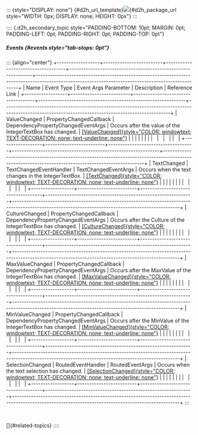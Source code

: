 ::: {style="DISPLAY: none"}
[](ms-xhelp:///?Id=d2h_url_template){#d2h_url_template}![](!package_url!){#d2h_package_url style="WIDTH: 0px; DISPLAY: none; HEIGHT: 0px"}
:::

:::: {.d2h_secondary_topic style="PADDING-BOTTOM: 10pt; MARGIN: 0pt; PADDING-LEFT: 0pt; PADDING-RIGHT: 0pt; PADDING-TOP: 0pt"}
##### Events {#events style="tab-stops: 0pt"}

::: {align="center"}
+------------------+-------------------------+------------------------------------+--------------------------------------------------------------+----------------------------------------------------------------------------------------------------------------------------------------------------+
| Name             | Event Type              | Event Args Parameter               | Description                                                  | Reference Link                                                                                                                                     |
+------------------+-------------------------+------------------------------------+--------------------------------------------------------------+----------------------------------------------------------------------------------------------------------------------------------------------------+
| ValueChanged     | PropertyChangedCallback | DependencyPropertyChangedEventArgs | Occurs after the value of the IntegerTextBox has changed.    | [[ValueChanged]{style="COLOR: windowtext; TEXT-DECORATION: none; text-underline: none"}](ms-xhelp:///?Id=dd23823a-72d5-4c40-b5b3-ce50d8d13d2b)     |
|                  |                         |                                    |                                                              |                                                                                                                                                    |
|                  |                         |                                    |                                                              |                                                                                                                                                    |
+------------------+-------------------------+------------------------------------+--------------------------------------------------------------+----------------------------------------------------------------------------------------------------------------------------------------------------+
| TextChanged      | TextChangedEventHandler | TextChangedEventArgs               | Occurs when the text changes in the IntegerTextBox.          | [[TextChanged]{style="COLOR: windowtext; TEXT-DECORATION: none; text-underline: none"}](ms-xhelp:///?Id=fc9a4c96-116d-4f2f-9be1-3460f460e880)      |
|                  |                         |                                    |                                                              |                                                                                                                                                    |
|                  |                         |                                    |                                                              |                                                                                                                                                    |
+------------------+-------------------------+------------------------------------+--------------------------------------------------------------+----------------------------------------------------------------------------------------------------------------------------------------------------+
| CultureChanged   | PropertyChangedCallback | DependencyPropertyChangedEventArgs | Occurs after the Culture of the IntegerTextBox has changed.  | [[CultureChanged]{style="COLOR: windowtext; TEXT-DECORATION: none; text-underline: none"}](ms-xhelp:///?Id=893f087e-7eba-4510-8769-eac9e98c5d26)   |
|                  |                         |                                    |                                                              |                                                                                                                                                    |
|                  |                         |                                    |                                                              |                                                                                                                                                    |
+------------------+-------------------------+------------------------------------+--------------------------------------------------------------+----------------------------------------------------------------------------------------------------------------------------------------------------+
| MaxValueChanged  | PropertyChangedCallback | DependencyPropertyChangedEventArgs | Occurs after the MaxValue of the IntegerTextBox has changed. | [[MaxValueChanged]{style="COLOR: windowtext; TEXT-DECORATION: none; text-underline: none"}](ms-xhelp:///?Id=a70f68bc-c53e-4e02-92fc-81ea6b4aa21c)  |
|                  |                         |                                    |                                                              |                                                                                                                                                    |
|                  |                         |                                    |                                                              |                                                                                                                                                    |
+------------------+-------------------------+------------------------------------+--------------------------------------------------------------+----------------------------------------------------------------------------------------------------------------------------------------------------+
| MinValueChanged  | PropertyChangedCallback | DependencyPropertyChangedEventArgs | Occurs after the MinValue of the IntegerTextBox has changed. | [[MinValueChanged]{style="COLOR: windowtext; TEXT-DECORATION: none; text-underline: none"}](ms-xhelp:///?Id=efcd7eec-74f0-4f92-964e-1610d3c69dfd)  |
|                  |                         |                                    |                                                              |                                                                                                                                                    |
|                  |                         |                                    |                                                              |                                                                                                                                                    |
+------------------+-------------------------+------------------------------------+--------------------------------------------------------------+----------------------------------------------------------------------------------------------------------------------------------------------------+
| SelectionChanged | RoutedEventHandler      | RoutedEventArgs                    | Occurs when the text selection has changed.                  | [[SelectionChanged]{style="COLOR: windowtext; TEXT-DECORATION: none; text-underline: none"}](ms-xhelp:///?Id=f26f8491-0f3d-433d-a911-994ab236ccba) |
|                  |                         |                                    |                                                              |                                                                                                                                                    |
|                  |                         |                                    |                                                              |                                                                                                                                                    |
+------------------+-------------------------+------------------------------------+--------------------------------------------------------------+----------------------------------------------------------------------------------------------------------------------------------------------------+
:::

 

[]{#related-topics}
::::
